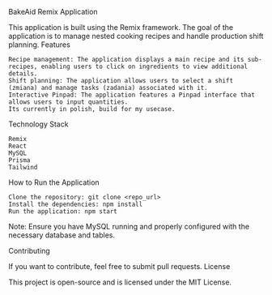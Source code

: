 BakeAid Remix Application

This application is built using the Remix framework. The goal of the application is to manage nested cooking recipes and handle production shift planning.
Features

    Recipe management: The application displays a main recipe and its sub-recipes, enabling users to click on ingredients to view additional details.
    Shift planning: The application allows users to select a shift (zmiana) and manage tasks (zadania) associated with it.
    Interactive Pinpad: The application features a Pinpad interface that allows users to input quantities. 
    Its currently in polish, build for my usecase.

Technology Stack

    Remix
    React
    MySQL
    Prisma
    Tailwind
    
How to Run the Application

    Clone the repository: git clone <repo_url>
    Install the dependencies: npm install
    Run the application: npm start

Note: Ensure you have MySQL running and properly configured with the necessary database and tables.

Contributing 

If you want to contribute, feel free to submit pull requests.
License

This project is open-source and is licensed under the MIT License.
